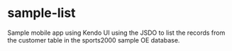 # sample-list
Sample mobile app using Kendo UI using the JSDO to list the records from the customer table in the sports2000 sample OE database.
